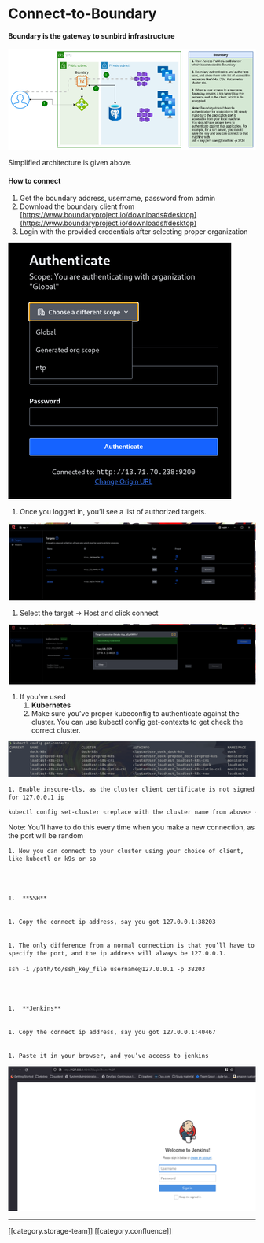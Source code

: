 # Connect-to-Boundary

#### Boundary is the gateway to sunbird infrastructure

![](../../../../.gitbook/assets/image-20211027-061915.png)

Simplified architecture is given above.

#### How to connect

1. Get the boundary address, username, password from admin
2. Download the boundary client from [https://www.boundaryproject.io/downloads#desktop](https://www.boundaryproject.io/downloads#desktop)
3. Login with the provided credentials after selecting proper organization

![](../../../../.gitbook/assets/image-20211027-062316.png)

1. Once you logged in, you’ll see a list of authorized targets.

![](../../../../.gitbook/assets/image-20211027-062445.png)

1. Select the target → Host and click connect

![](../../../../.gitbook/assets/image-20211027-062614.png)

1. If you’ve used
   1. **Kubernetes**
   2. Make sure you’ve proper kubeconfig to authenticate against the cluster. You can use kubectl config get-contexts to get check the correct cluster.

![](../../../../.gitbook/assets/image-20211027-062930.png)

```
1. Enable inscure-tls, as the cluster client certificate is not signed for 127.0.0.1 ip

```

```bash
kubectl config set-cluster <replace with the cluster name from above> --insecure-skip-tls-verify=true --server=https://127.0.0.1:56615 # This is the ip you've got from the connect
```

Note: You’ll have to do this every time when you make a new connection, as the port will be random

```
1. Now you can connect to your cluster using your choice of client, like kubectl or k9s or so




1.  **SSH** 


1. Copy the connect ip address, say you got 127.0.0.1:38203


1. The only difference from a normal connection is that you’ll have to specify the port, and the ip address will always be 127.0.0.1.

ssh -i /path/to/ssh_key_file username@127.0.0.1 -p 38203




1.  **Jenkins** 


1. Copy the connect ip address, say you got 127.0.0.1:40467


1. Paste it in your browser, and you’ve access to jenkins

```

![](../../../../.gitbook/assets/image-20211027-064200.png)

***

\[\[category.storage-team]] \[\[category.confluence]]
